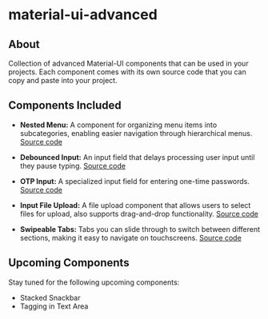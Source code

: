 # material-ui-advanced

## About

Collection of advanced Material-UI components that can be used in your projects. Each component comes with its own source code that you can copy and paste into your project.

## Components Included

- **Nested Menu:** A component for organizing menu items into subcategories, enabling easier navigation through hierarchical menus. [Source code](https://github.com/sai6855/material-ui-advanced/blob/master/src/components/NestedMenu.tsx)

- **Debounced Input:** An input field that delays processing user input until they pause typing. [Source code](https://github.com/sai6855/material-ui-advanced/blob/master/src/components/DebouncedInput.tsx)

- **OTP Input:** A specialized input field for entering one-time passwords. [Source code](https://github.com/sai6855/material-ui-advanced/blob/master/src/components/OtpInput.tsx)

- **Input File Upload:** A file upload component that allows users to select files for upload, also supports drag-and-drop functionality. [Source code](https://github.com/sai6855/material-ui-advanced/blob/master/src/components/InputFileUpload.tsx)

- **Swipeable Tabs:** Tabs you can slide through to switch between different sections, making it easy to navigate on touchscreens. [Source code](https://github.com/sai6855/material-ui-advanced/blob/master/src/components/SwipeableTabs.tsx)

## Upcoming Components

Stay tuned for the following upcoming components:

- Stacked Snackbar
- Tagging in Text Area
